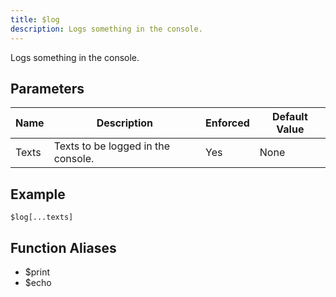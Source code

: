```yaml
---
title: $log
description: Logs something in the console.
---
```


Logs something in the console.
## Parameters
| Name  |            Description             | Enforced | Default Value |
|-------|------------------------------------|----------|---------------|
| Texts | Texts to be logged in the console. | Yes      | None          |
## Example
```eats
$log[...texts]
```
## Function Aliases
- $print
- $echo